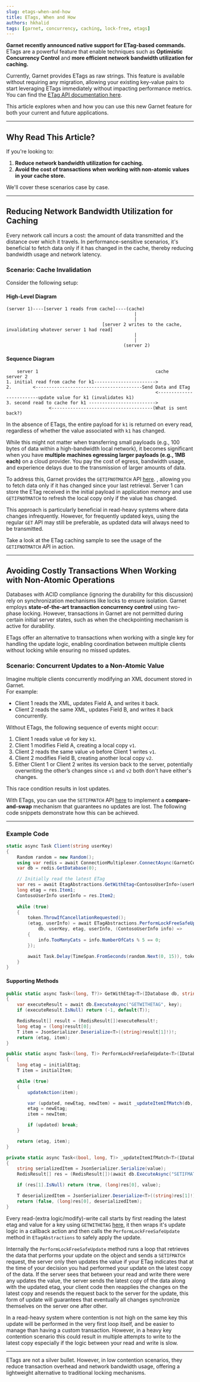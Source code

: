 ```yaml
---
slug: etags-when-and-how
title: ETags, When and How
authors: hkhalid 
tags: [garnet, concurrency, caching, lock-free, etags]
---
```


**Garnet recently announced native support for ETag-based commands.**  
ETags are a powerful feature that enable techniques such as **Optimistic Concurrency Control** and **more efficient network bandwidth utilization for caching.**

Currently, Garnet provides ETags as raw strings. This feature is available without requiring any migration, allowing your existing key-value pairs to start leveraging ETags immediately without impacting performance metrics.  
You can find the [ETag API documentation here](/docs/commands/garnet-specific-commands#native-etag-support).

This article explores when and how you can use this new Garnet feature for both your current and future applications.

---

## Why Read This Article?  
If you're looking to:  

1. **Reduce network bandwidth utilization for caching.**  
2. **Avoid the cost of transactions when working with non-atomic values in your cache store.**

We'll cover these scenarios case by case.

---

## Reducing Network Bandwidth Utilization for Caching  

Every network call incurs a cost: the amount of data transmitted and the distance over which it travels. In performance-sensitive scenarios, it's beneficial to fetch data only if it has changed in the cache, thereby reducing bandwidth usage and network latency.  

### Scenario: Cache Invalidation 
Consider the following setup:  

#### High-Level Diagram  
```
(server 1)----[server 1 reads from cache]----(cache)
                                                |
                                                |
                                    [server 2 writes to the cache, invalidating whatever server 1 had read]
                                                |
                                                |
                                            (server 2)
```

#### Sequence Diagram  
```
    server 1                                            cache                              server 2
1. initial read from cache for k1----------------------->
2.        <----------------------------------------Send Data and ETag
                                                        <-------------------------update value for k1 (invalidates k1)
3. second read to cache for k1 ------------------------->
                <--------------------------------------(What is sent back?)
```

In the absence of ETags, the entire payload for `k1` is returned on every read, regardless of whether the value associated with `k1` has changed.  

While this might not matter when transferring small payloads (e.g., 100 bytes of data within a high-bandwidth local network), it becomes significant when you have **multiple machines egressing larger payloads (e.g., 1MB each)** on a cloud provider. You pay the cost of egress, bandwidth usage, and experience delays due to the transmission of larger amounts of data.  

To address this, Garnet provides the `GETIFNOTMATCH` API [here](/docs/commands/garnet-specific-commands#getifnotmatch).
, allowing you to fetch data only if it has changed since your last retrieval. Server 1 can store the ETag received in the initial payload in application memory and use `GETIFNOTMATCH` to refresh the local copy only if the value has changed.

This approach is particularly beneficial in read-heavy systems where data changes infrequently. However, for frequently updated keys, using the regular `GET` API may still be preferable, as updated data will always need to be transmitted.  

Take a look at the ETag caching sample to see the usage of the `GETIFNOTMATCH` API in action.

---

## Avoiding Costly Transactions When Working with Non-Atomic Operations

Databases with ACID compliance (ignoring the durability for this discussion) rely on synchronization mechanisms like locks to ensure isolation. Garnet employs **state-of-the-art transaction concurrency control** using two-phase locking. However, transactions in Garnet are not permitted during certain initial server states, such as when the checkpointing mechanism is active for durability.

ETags offer an alternative to transactions when working with a single key for handling the update logic, enabling coordination between multiple clients without locking while ensuring no missed updates.  

### Scenario: Concurrent Updates to a Non-Atomic Value  

Imagine multiple clients concurrently modifying an XML document stored in Garnet.  
For example:  

- Client 1 reads the XML, updates Field A, and writes it back.
- Client 2 reads the same XML, updates Field B, and writes it back concurrently.  

Without ETags, the following sequence of events might occur:  

1. Client 1 reads value `v0` for key `k1`.  
2. Client 1 modifies Field A, creating a local copy `v1`.  
3. Client 2 reads the same value `v0` before Client 1 writes `v1`.  
4. Client 2 modifies Field B, creating another local copy `v2`.  
5. Either Client 1 or Client 2 writes its version back to the server, potentially overwriting the other’s changes since `v1` and `v2` both don't have either's changes.

This race condition results in lost updates.  

With ETags, you can use the `SETIFMATCH` API [here](/docs/commands/garnet-specific-commands#setifmatch) to implement a **compare-and-swap** mechanism that guarantees no updates are lost. The following code snippets demonstrate how this can be achieved.

---

### Example Code  

```csharp
static async Task Client(string userKey)
{
    Random random = new Random();
    using var redis = await ConnectionMultiplexer.ConnectAsync(GarnetConnectionStr);
    var db = redis.GetDatabase(0);

    // Initially read the latest ETag
    var res = await EtagAbstractions.GetWithEtag<ContosoUserInfo>(userKey);
    long etag = res.Item1;
    ContosoUserInfo userInfo = res.Item2;
    
    while (true)
    {
        token.ThrowIfCancellationRequested();
        (etag, userInfo) = await ETagAbstractions.PerformLockFreeSafeUpdate<ContosoUserInfo>(
            db, userKey, etag, userInfo, (ContosoUserInfo info) =>
        {
            info.TooManyCats = info.NumberOfCats % 5 == 0;
        });

        await Task.Delay(TimeSpan.FromSeconds(random.Next(0, 15)), token);
    }
}
```

#### Supporting Methods  

```csharp
public static async Task<(long, T?)> GetWithEtag<T>(IDatabase db, string key)
{
    var executeResult = await db.ExecuteAsync("GETWITHETAG", key);
    if (executeResult.IsNull) return (-1, default(T));

    RedisResult[] result = (RedisResult[])executeResult!;
    long etag = (long)result[0];
    T item = JsonSerializer.Deserialize<T>((string)result[1]!)!;
    return (etag, item);
}

public static async Task<(long, T)> PerformLockFreeSafeUpdate<T>(IDatabase db, string key, long initialEtag, T initialItem, Action<T> updateAction)
{
    long etag = initialEtag;
    T item = initialItem;

    while (true)
    {
        updateAction(item);

        var (updated, newEtag, newItem) = await _updateItemIfMatch(db, etag, key, item);
        etag = newEtag;
        item = newItem;

        if (updated) break;
    }

    return (etag, item);
}

private static async Task<(bool, long, T)> _updateItemIfMatch<T>(IDatabase db, long etag, string key, T value)
{
    string serializedItem = JsonSerializer.Serialize(value);
    RedisResult[] res = (RedisResult[])(await db.ExecuteAsync("SETIFMATCH", key, serializedItem, etag))!;

    if (res[1].IsNull) return (true, (long)res[0], value);

    T deserializedItem = JsonSerializer.Deserialize<T>((string)res[1]!)!;
    return (false, (long)res[0], deserializedItem);
}
```

Every read-(extra logic/modify)-write call starts by first reading the latest etag and value for a key using `GETWITHETAG` [here](./docs/commands/garnet-specific-commands#getwithetag), it then wraps it's update logic in a callback action and then calls the `PerformLockFreeSafeUpdate` method in `ETagAbstractions` to safely apply the update.

Internally the `PerformLockFreeSafeUpdate` method runs a loop that retrieves the data that performs your update on the object and sends a `SETIFMATCH` request, the server only then updates the value if your ETag indicates that at the time of your decision you had performed your update on the latest copy of the data. If the server sees that between your read and write there were any updates the value, the server sends the latest copy of the data along with the updated etag, your client code then reapplies the changes on the latest copy and resends the request back to the server for the update, this form of update will guarantees that eventually all changes synchronize themselves on the server one after other.

In a read-heavy system where contention is not high on the same key this update will be performed in the very first loop itself, and be easier to manage than having a custom transaction. However, in a heavy key contention scenario this could result in multiple attempts to write to the latest copy especially if the logic between your read and write is slow.

---

ETags are not a silver bullet. However, in low contention scenarios, they reduce transaction overhead and network bandwidth usage, offering a lightweight alternative to traditional locking mechanisms.
